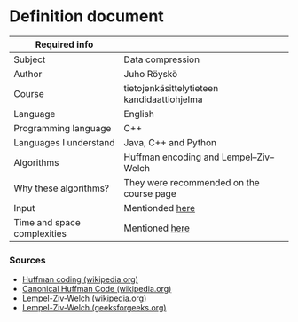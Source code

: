# Definition document
| Required info               |                                                |
| --------------------------- | ---------------------------------------------- |
| Subject                     | Data compression                               |
| Author                      | Juho Röyskö                                    |
| Course                      | tietojenkäsittelytieteen kandidaattiohjelma    |
| Language                    | English                                        |
| Programming language        | C++                                            |
| Languages I understand      | Java, C++ and Python                           |
| Algorithms                  | Huffman encoding and Lempel–Ziv–Welch          |
| Why these algorithms?       | They were recommended on the course page       |
| Input                       | Mentionded [here](./usage-instructions.md)     |
| Time and space complexities | Mentioned [here](./Implementation-document.md) |

### Sources

* [Huffman coding (wikipedia.org)](https://en.wikipedia.org/wiki/Huffman_coding)
* [Canonical Huffman Code (wikipedia.org)](https://en.wikipedia.org/wiki/Canonical_Huffman_code)
* [Lempel-Ziv-Welch (wikipedia.org)](https://en.wikipedia.org/wiki/Lempel%E2%80%93Ziv%E2%80%93Welch)
* [Lempel-Ziv-Welch (geeksforgeeks.org)](https://www.geeksforgeeks.org/lzw-lempel-ziv-welch-compression-technique/)